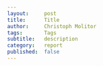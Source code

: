 ```yaml
---
layout:     post
title:      Title
author:     Christoph Molitor
tags: 		Tags
subtitle:  	description
category:  	report
published:	false
---
```

<!-- Start Writing Below in Markdown -->
